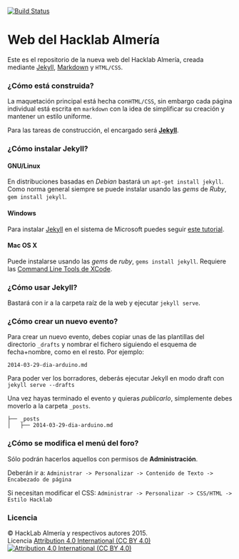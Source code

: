 [![Build Status](https://travis-ci.org/HackLab-Almeria/hacklab-almeria.github.io.svg?branch=master)](https://travis-ci.org/HackLab-Almeria/hacklab-almeria.github.io)

# Web del Hacklab Almería

Este es el repositorio de la nueva web del Hacklab Almería, creada mediante [Jekyll][1], [Markdown][2] y `HTML/CSS`.

### ¿Cómo está construida?

La maquetación principal está hecha con`HTML/CSS`, sin embargo cada página individual está escrita en `markdown` con la idea de simplificar su creación y mantener un estilo uniforme.

Para las tareas de construcción, el encargado será **[Jekyll][1]**.

### ¿Cómo instalar Jekyll?

#### GNU/Linux

En distribuciones basadas en _Debian_ bastará un `apt-get install jekyll`. Como norma general siempre se puede instalar usando las _gems_ de _Ruby_, `gem install jekyll`.

#### Windows

Para instalar [Jekyll][1] en el sistema de Microsoft puedes seguir [este tutorial][3].

#### Mac OS X

Puede instalarse usando las _gems_ de _ruby_, `gems install jekyll`. Requiere las [Command Line Tools de XCode][4].

### ¿Cómo usar Jekyll?

Bastará con ir a la carpeta raíz de la web y ejecutar `jekyll serve`.

### ¿Cómo crear un nuevo evento?

Para crear un nuevo evento, debes copiar unas de las plantillas del directorio `_drafts` y nombrar el fichero siguiendo el esquema de fecha+nombre, como en el resto. Por ejemplo:

```
2014-03-29-dia-arduino.md
```

Para poder ver los borradores, deberás ejecutar Jekyll en modo draft con `jekyll serve --drafts`

Una vez hayas terminado el evento y quieras _publicarlo_, símplemente debes moverlo a la carpeta `_posts`. 

```
├── _posts
│   ├── 2014-03-29-dia-arduino.md
```

### ¿Cómo se modifica el menú del foro?

Sólo podrán hacerlos aquellos con permisos de **Administración**.

Deberán ir a: `Administrar -> Personalizar -> Contenido de Texto -> Encabezado de página`

Si necesitan modificar el CSS:  `Administrar -> Personalizar -> CSS/HTML -> Estilo Hacklab`

### Licencia

© HackLab Almería y respectivos autores 2015.  
Licencia [Attribution 4.0 International (CC BY 4.0)][5]  
[![Attribution 4.0 International (CC BY 4.0)](http://i.creativecommons.org/l/by/4.0/88x31.png "Attribution 4.0 International (CC BY 4.0)")][5]


[1]: http://jekyllrb.com
[2]: http://es.wikipedia.org/wiki/Markdown
[3]: http://jekyll-windows.juthilo.com
[4]: http://railsapps.github.io/xcode-command-line-tools.html
[5]: http://creativecommons.org/licenses/by/4.0/
